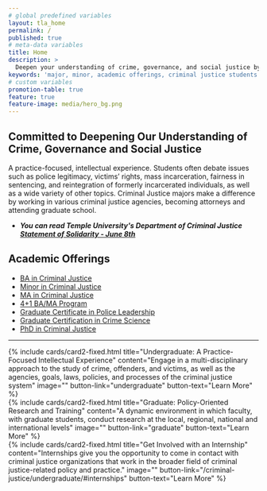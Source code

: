 ```yaml
---
# global predefined variables
layout: tla_home
permalink: /
published: true
# meta-data variables
title: Home
description: >
  Deepen your understanding of crime, governance, and social justice by learning how the courts, law enforcement, and corrections function and impact society. Major, Minor, and view our academic offerings in Criminal Justice at Temple University’s College of Liberal Arts.
keywords: 'major, minor, academic offerings, criminal justice students'
# custom variables
promotion-table: true
feature: true
feature-image: media/hero_bg.png
---
```

## Committed to Deepening Our Understanding of Crime, Governance and Social Justice
A practice-focused, intellectual experience. Students often debate issues such as police legitimacy, victims’ rights, mass incarceration, fairness in sentencing, and reintegration of formerly incarcerated individuals, as well as a wide variety of other topics. Criminal Justice majors make a difference by working in various criminal justice agencies, becoming attorneys and attending graduate school.

- **_You can read Temple University's Department of Criminal Justice [Statement of Solidarity - June 8th](
https://liberalarts.temple.edu/sites/liberalarts/files/Statement%2Bof%2BSolidarity%2Bfrom%2Bthe%2BTemple%2BUniversity%2BDepartment%2Bof%2BCriminal%2BJustice%2B%25282%2529.pdf)_**
        
## Academic Offerings
- [BA in Criminal Justice](https://www.temple.edu/academics/degree-programs/criminal-justice-major-la-cj-ba)
- [Minor in Criminal Justice](http://bulletin.temple.edu/undergraduate/liberal-arts/criminal-justice/minor-criminal-justice/)
- [MA in Criminal Justice](https://www.temple.edu/academics/degree-programs/criminal-justice-ma-la-cj-ma)
- [4+1 BA/MA Program](https://liberalarts.temple.edu/ba-criminal-justice-ma-criminal-justice)
- [Graduate Certificate in Police Leadership](http://bulletin.temple.edu/graduate/scd/cla/police-leadership-certificate/)
- [Graduate Certification in Crime Science](http://bulletin.temple.edu/graduate/scd/cla/crime-science-certificate/)
- [PhD in Criminal Justice](https://www.temple.edu/academics/degree-programs/criminal-justice-phd-la-cj-phd)

___

<div class="row row-wide">
  <div class="col m12 l4">{% include cards/card2-fixed.html
    title="Undergraduate: A Practice-Focused Intellectual Experience"
    content="Engage in a multi-disciplinary approach to the study of crime, offenders, and victims, as well as the agencies, goals, laws, policies, and processes of the criminal justice system"
    image=""
    button-link="undergraduate"
    button-text="Learn More" %}
  </div>
  <div class="row row-wide">
    <div class="col m12 l4">{% include cards/card2-fixed.html
      title="Graduate: Policy-Oriented Research and Training"
      content="A dynamic environment in which faculty, with graduate students, conduct research at the local, regional, national and international levels"
      image=""
      button-link="graduate"
      button-text="Learn More" %}
    </div>
    <div class="row row-wide">
      <div class="col m12 l4">{% include cards/card2-fixed.html
        title="Get Involved with an Internship"
        content="Internships give you the opportunity to come in contact with criminal justice organizations that work in the broader field of criminal justice-related policy and practice."
        image=""
        button-link="/criminal-justice/undergraduate/#internships"
        button-text="Learn More" %}
      </div>
</div>
